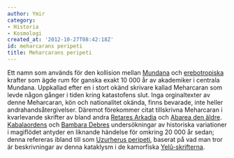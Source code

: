 ```yaml
---
author: Ymir
category:
- Historia
- Kosmologi
created_at: '2012-10-27T08:42:18Z'
id: meharcarans peripeti
title: Meharcarans peripeti
---
```

Ett namn som används för den kollision mellan [Mundana] och [erebotropiska] krafter som ägde rum för ganska exakt 10 000 år av akademiker i centrala Mundana. Uppkallad efter en i stort okänd skrivare kallad Meharcaran som levde någon gånger i tiden kring katastofens slut. Inga orginaltexter av denne Meharcaran, kön och nationalitet okända, finns bevarade, inte heller andrahandsåtergivelser. Däremot förekommer citat tillskrivna Meharcaran i kvarlevande skrifter av bland andra [Retares Arkadia] och [Abarea den äldre]. [Kabalaordens] och [Bambara Debres] undersökningar av historiska variationer i magiflödet antyder en liknande händelse för omkring 20 000 år sedan; denna refereras ibland till som [Uzurherus peripeti], baserat på vad man tror är beskrivningar av denna kataklysm i de kamorfiska [Yelû-skrifterna].

  [Mundana]: Mundana
  [erebotropiska]: Erebotropi
  [Retares Arkadia]: Retares_Arkadia
  [Abarea den äldre]: Abarea_den_äldre
  [Kabalaordens]: Kabalaorden
  [Bambara Debres]: Bambara_Debre
  [Uzurherus peripeti]: Uzurherus_peripeti
  [Yelû-skrifterna]: Yelû-skrifterna